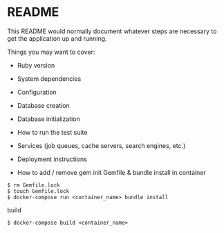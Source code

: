 # README

This README would normally document whatever steps are necessary to get the
application up and running.

Things you may want to cover:

* Ruby version

* System dependencies

* Configuration

* Database creation

* Database initialization

* How to run the test suite

* Services (job queues, cache servers, search engines, etc.)

* Deployment instructions

* How to add / remove gem
init Gemfile & bundle install in container
```
$ rm Gemfile.lock
$ touch Gemfile.lock
$ docker-compose run <container_name> bundle install
```
build
```
$ docker-compose build <container_name>
```
